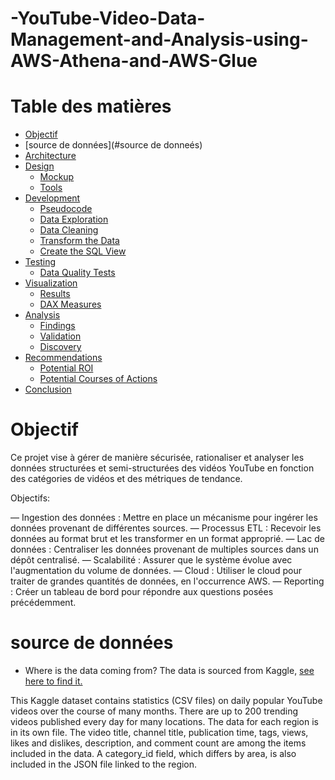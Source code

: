 # -YouTube-Video-Data-Management-and-Analysis-using-AWS-Athena-and-AWS-Glue

# Table des matières

- [Objectif](#Objectif)
- [source de données](#source de donneés)
- [Architecture](#architecture)
- [Design](#design)
  - [Mockup](#mockup)
  - [Tools](#tools)
- [Development](#development)
  - [Pseudocode](#pseudocode)
  - [Data Exploration](#data-exploration)
  - [Data Cleaning](#data-cleaning)
  - [Transform the Data](#transform-the-data)
  - [Create the SQL View](#create-the-sql-view)
- [Testing](#testing)
  - [Data Quality Tests](#data-quality-tests)
- [Visualization](#visualization)
  - [Results](#results)
  - [DAX Measures](#dax-measures)
- [Analysis](#analysis)
  - [Findings](#findings)
  - [Validation](#validation)
  - [Discovery](#discovery)
- [Recommendations](#recommendations)
  - [Potential ROI](#potential-roi)
  - [Potential Courses of Actions](#potential-courses-of-actions)
- [Conclusion](#conclusion)

# Objectif
Ce projet vise à gérer de manière sécurisée, rationaliser et analyser les données structurées et semi-structurées des vidéos YouTube en fonction des catégories de vidéos et des métriques de tendance.


Objectifs:

 — Ingestion des données : Mettre en place un mécanisme pour ingérer les données provenant de différentes sources.
 — Processus ETL :   Recevoir les données au format brut et les transformer en un format approprié.
 — Lac de données : Centraliser les données provenant de multiples sources dans un dépôt centralisé.
 — Scalabilité : Assurer que le système évolue avec l'augmentation du volume de données.
 — Cloud : Utiliser le cloud pour traiter de grandes quantités de données, en l'occurrence AWS.
 — Reporting : Créer un tableau de bord pour répondre aux questions posées précédemment.


 # source de données

 - Where is the data coming from? 
The data is sourced from Kaggle, [see here to find it.](https://www.kaggle.com/datasets/datasnaek/youtube-new)

 This Kaggle dataset contains statistics (CSV files) on daily popular YouTube videos over the course of many months. There are up to 200 trending videos published every day for many locations. The data for each region is in its own file. The video title, channel title, publication time, tags, views, likes and dislikes, description, and comment count are among the items included in the data. A category_id field, which differs by area, is also included in the JSON file linked to the region.
